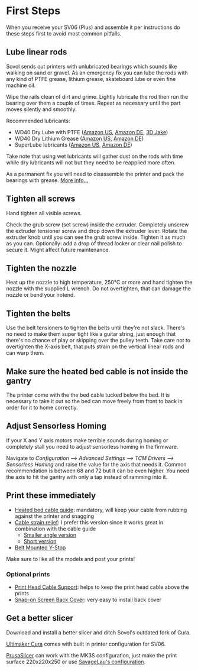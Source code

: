 # First Steps

When you receive your SV06 (Plus) and assemble it per instructions do these steps first to avoid most common pitfalls.

## Lube linear rods

Sovol sends out printers with unlubricated bearings which sounds like walking on sand or gravel. As an emergency fix you can lube the rods with any kind of PTFE grease, lithium grease, skateboard lube or even fine machine oil. 

Wipe the rails clean of dirt and grime. Lightly lubricate the rod then run the bearing over them a couple of times. Repeat as necessary until the part moves silently and smoothly.

Recommended lubricants:
- WD40 Dry Lube with PTFE ([Amazon US](https://www.amazon.com/WD-40-300052-Specialist-Resistant-Spray/dp/B00AF0ODGM?keywords=wd40+dry+lube&qid=1681168661&sr=8-3&linkCode=ll1&tag=blakadders-20&linkId=d5ddcf4639dad80e4e807f181ab30243&language=en_US&ref_=as_li_ss_tl), [Amazon DE](https://www.amazon.de/-/en/WD-40-Specialist-Lubricant-49394-25NBA/dp/B098K1TGSC?crid=15HMWLGJEPKW1&keywords=wd40%2Bptfe&qid=1681168828&sprefix=wd40%2Bptfe%2Caps%2C101&sr=8-3&th=1&linkCode=ll1&tag=blakadders-20&linkId=3b900c7445c69ecc902a0f9dd3c0bb16&language=en_GB&ref_=as_li_ss_tl), [3D Jake](https://www.awin1.com/cread.php?awinmid=21809&awinaffid=930253&ued=https%3A%2F%2Fwww.3djake.com%2Fwd40%2Fspecialist-ptfe-dry-lubricant-spray))
- WD40 Dry Lithium Grease ([Amazon US](https://www.amazon.com/WD-40-Specialist-Protective-Lithium-Grease-Straw-Sprays/dp/B00L4QZ1VC?th=1&linkCode=ll1&tag=blakadders-20&linkId=15c680b23fb9dcc06ca78f78733c4200&language=en_US&ref_=as_li_ss_tl), [Amazon DE](https://www.amazon.de/-/en/WD-40-Specialist-White-Lithium-Grease/dp/B0913C2JLX?keywords=wd40%2Bweisses%2Blithium%2Bfett&qid=1681168799&sprefix=wd40%2Bwhite%2Blithi%2Caps%2C98&sr=8-4&th=1&linkCode=ll1&tag=blakadders-20&linkId=d8243e6724885decd1040765698018d0&language=en_GB&ref_=as_li_ss_tl))
- SuperLube lubricants ([Amazon US](https://www.amazon.com/s?k=Super+Lube&linkCode=ll2&tag=blakadders-20&linkId=8b1fd890fffb395066f04a8b3868317e&language=en_US&ref_=as_li_ss_tl), [Amazon DE](https://www.amazon.de/s?k=Super+Lube&linkCode=ll2&tag=blakadders-20&linkId=a88b9dd863f0ae93da72089be728d0a7&language=en_GB&ref_=as_li_ss_tl))

Take note that using wet lubricants will gather dust on the rods with time while dry lubricants will not but they need to be reapplied more often.

As a permanent fix you will need to disassemble the printer and pack the bearings with grease. [More info...](/troubleshooting/#dry-noisy-bearings)

## Tighten all screws

Hand tighten all visible screws.

Check the grub screw (set screw) inside the extruder. Completely unscrew the extruder tensioner screw and drop down the extruder lever. Rotate the extruder knob until you can see the grub screw inside. Tighten it as much as you can. Optionally: add a drop of thread locker or clear nail polish to secure it. Might affect future maintenance.

## Tighten the nozzle

Heat up the nozzle to high temperature, 250°C or more and hand tighten the nozzle with the supplied L wrench. Do not overtighten, that can damage the nozzle or bend your hotend.

## Tighten the belts

Use the belt tensioners to tighten the belts until they're not slack. There's no need to make them super tight like a guitar string, just enough that there's no chance of play or skipping over the pulley teeth. Take care not to overtighten the X-axis belt, that puts strain on the vertical linear rods and can warp them.

## Make sure the heated bed cable is not inside the gantry

The printer come with the the bed cable tucked below the bed. It is necessary to take it out so the bed can move freely from front to back in order for it to home correctly.

## Adjust Sensorless Homing

If your X and Y axis motors make terrible sounds during homing or completely stall you need to adjust sensorless homing in the firmware.

Navigate to *Configuration --> Advanced Settings --> TCM Drivers --> Sensorless Homing* and raise the value for the axis that needs it. Common recommendation is between 68 and 72 but it can be even higher. You need the axis to hit the gantry with only a tap instead of ramming into it.

## Print these immediately

- [Heated bed cable guide](https://www.printables.com/model/409689-heatbed-cable-support-for-sovol-sv06-3d-printer): mandatory, will keep your cable from rubbing against the printer and snagging
- [Cable strain relief](https://www.printables.com/model/423797-cable-strain-relief-for-sovol-sv06-curve): I prefer this version since it works great in combination with the cable guide
    - [Smaller angle version](https://www.printables.com/model/432542-sovol-sv06-strain-relief)
    - [Short version](https://www.printables.com/model/409689-heatbed-cable-support-for-sovol-sv06-3d-printer)
- [Belt Mounted Y-Stop](https://www.printables.com/model/410274-gt2-belt-mounted-y-stop-for-sovol-sv06-3d-printer)

Make sure to like all the models and post your prints!

### Optional prints

- [Print Head Cable Support](https://www.printables.com/model/427286-sovol-sv06-plus-print-head-cable-support): helps to keep the print head cable above the prints
- [Snap-on Screen Back Cover](https://www.printables.com/model/409672-lcd-display-back-cover-for-sovol-sv06-3d-printer): very easy to install back cover

## Get a better slicer

Download and install a better slicer and ditch Sovol's outdated fork of Cura.

[Ultimaker Cura](https://ultimaker.com/software/ultimaker-cura) comes with built in printer configuration for SV06.

[PrusaSlicer](https://www.prusa3d.com/page/prusaslicer_424/) can work with the MK3S configuration, just make the print surface 220x220x250 or use [SavageLau's configuration](https://www.printables.com/model/360315-printer-config).